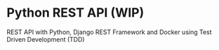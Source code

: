 # Python REST API (WIP)

REST API with Python, Django REST Framework and Docker using Test Driven Development (TDD)
